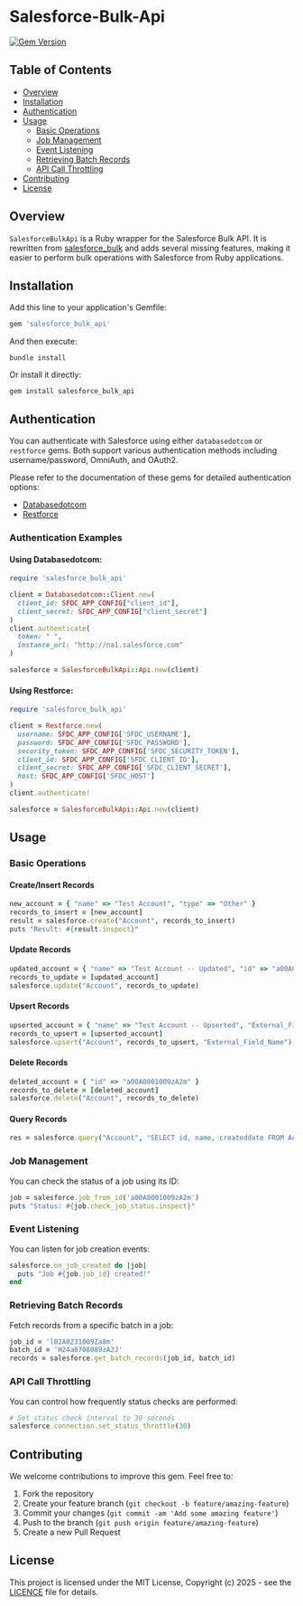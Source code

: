 # Salesforce-Bulk-Api

[![Gem Version](https://badge.fury.io/rb/salesforce_bulk_api.png)](http://badge.fury.io/rb/salesforce_bulk_api)

## Table of Contents

- [Overview](#overview)
- [Installation](#installation)
- [Authentication](#authentication)
- [Usage](#usage)
  - [Basic Operations](#basic-operations)
  - [Job Management](#job-management)
  - [Event Listening](#event-listening)
  - [Retrieving Batch Records](#retrieving-batch-records)
  - [API Call Throttling](#api-call-throttling)
- [Contributing](#contributing)
- [License](#license)

## Overview

`SalesforceBulkApi` is a Ruby wrapper for the Salesforce Bulk API. It is rewritten from [salesforce_bulk](https://github.com/jorgevaldivia/salesforce_bulk) and adds several missing features, making it easier to perform bulk operations with Salesforce from Ruby applications.

## Installation

Add this line to your application's Gemfile:

```ruby
gem 'salesforce_bulk_api'
```

And then execute:

```
bundle install
```

Or install it directly:

```
gem install salesforce_bulk_api
```

## Authentication

You can authenticate with Salesforce using either `databasedotcom` or `restforce` gems. Both support various authentication methods including username/password, OmniAuth, and OAuth2.

Please refer to the documentation of these gems for detailed authentication options:

- [Databasedotcom](https://github.com/heroku/databasedotcom)
- [Restforce](https://github.com/ejholmes/restforce)

### Authentication Examples

#### Using Databasedotcom:

```ruby
require 'salesforce_bulk_api'

client = Databasedotcom::Client.new(
  client_id: SFDC_APP_CONFIG["client_id"],
  client_secret: SFDC_APP_CONFIG["client_secret"]
)
client.authenticate(
  token: " ",
  instance_url: "http://na1.salesforce.com"
)

salesforce = SalesforceBulkApi::Api.new(client)
```

#### Using Restforce:

```ruby
require 'salesforce_bulk_api'

client = Restforce.new(
  username: SFDC_APP_CONFIG['SFDC_USERNAME'],
  password: SFDC_APP_CONFIG['SFDC_PASSWORD'],
  security_token: SFDC_APP_CONFIG['SFDC_SECURITY_TOKEN'],
  client_id: SFDC_APP_CONFIG['SFDC_CLIENT_ID'],
  client_secret: SFDC_APP_CONFIG['SFDC_CLIENT_SECRET'],
  host: SFDC_APP_CONFIG['SFDC_HOST']
)
client.authenticate!

salesforce = SalesforceBulkApi::Api.new(client)
```

## Usage

### Basic Operations

#### Create/Insert Records

```ruby
new_account = { "name" => "Test Account", "type" => "Other" }
records_to_insert = [new_account]
result = salesforce.create("Account", records_to_insert)
puts "Result: #{result.inspect}"
```

#### Update Records

```ruby
updated_account = { "name" => "Test Account -- Updated", "id" => "a00A0001009zA2m" }
records_to_update = [updated_account]
salesforce.update("Account", records_to_update)
```

#### Upsert Records

```ruby
upserted_account = { "name" => "Test Account -- Upserted", "External_Field_Name" => "123456" }
records_to_upsert = [upserted_account]
salesforce.upsert("Account", records_to_upsert, "External_Field_Name")
```

#### Delete Records

```ruby
deleted_account = { "id" => "a00A0001009zA2m" }
records_to_delete = [deleted_account]
salesforce.delete("Account", records_to_delete)
```

#### Query Records

```ruby
res = salesforce.query("Account", "SELECT id, name, createddate FROM Account LIMIT 3")
```

### Job Management

You can check the status of a job using its ID:

```ruby
job = salesforce.job_from_id('a00A0001009zA2m')
puts "Status: #{job.check_job_status.inspect}"
```

### Event Listening

You can listen for job creation events:

```ruby
salesforce.on_job_created do |job|
  puts "Job #{job.job_id} created!"
end
```

### Retrieving Batch Records

Fetch records from a specific batch in a job:

```ruby
job_id = 'l02A0231009Za8m'
batch_id = 'H24a0708089zA2J'
records = salesforce.get_batch_records(job_id, batch_id)
```

### API Call Throttling

You can control how frequently status checks are performed:

```ruby
# Set status check interval to 30 seconds
salesforce.connection.set_status_throttle(30)
```

## Contributing

We welcome contributions to improve this gem. Feel free to:

1. Fork the repository
2. Create your feature branch (`git checkout -b feature/amazing-feature`)
3. Commit your changes (`git commit -am 'Add some amazing feature'`)
4. Push to the branch (`git push origin feature/amazing-feature`)
5. Create a new Pull Request

## License

This project is licensed under the MIT License, Copyright (c) 2025 - see the [LICENCE](LICENCE) file for details.
